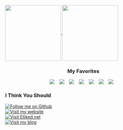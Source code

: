 <a href="https://github.com/emredv">
  <img align="center" height="180" src="https://github-readme-stats.vercel.app/api?username=emredv&show_icons=true&theme=compact" />
</a>    
<a href="https://github.com/emredv">
  <img align="center" height="180" src="https://github-readme-stats.vercel.app/api/top-langs/?username=emredv&layout=compact&theme=compact" />
</a>

<h3 align="center">My Favorites</h3>
<p align="center">
  <img src="https://img.shields.io/static/v1.svg?label=200%&message=HTML&color=white" />&nbsp;&nbsp;&nbsp;
  <img src="https://img.shields.io/static/v1.svg?label=0.5%&message=PHP&color=blue" />&nbsp;&nbsp;&nbsp;
  <img src="https://img.shields.io/static/v1.svg?label=0.4%&message=Javascript&color=yellow" />&nbsp;&nbsp;&nbsp;
  <img src="https://img.shields.io/static/v1.svg?label=0.3%&message=Swift&color=orange" />&nbsp;&nbsp;&nbsp;
  <img src="https://img.shields.io/static/v1.svg?label=0.2%&message=Java&color=red" />&nbsp;&nbsp;&nbsp;
  <img src="https://img.shields.io/static/v1.svg?label=0.1%&message=CSharp&color=lightgray" />&nbsp;&nbsp;&nbsp;
  <img src="https://img.shields.io/static/v1.svg?label=-99%&message=.NET&color=purple" />&nbsp;&nbsp;&nbsp;
</p>

<h3 align="left">I Think You Should</h3>
<a href="https://github.com/emredv">
  <img alt="Follow me on Github" src="https://img.shields.io/static/v1.svg?label=follow&message=github&color=white&labelColor=blue&style=for-the-badge">
</a>
<br />
<a href="https://emre.red/">
  <img alt="Visit my website" src="https://img.shields.io/static/v1.svg?label=visit&message=emre.red&color=white&style=for-the-badge&labelColor=red">
</a>
<br />
<a href="https://etiked.net/">
  <img alt="Visit Etiked.net" src="https://img.shields.io/static/v1.svg?label=visit&message=etiked.net&color=white&style=for-the-badge&labelColor=red">
</a>
<br />
<a href="https://kisacasi.net/">
  <img alt="Visit my blog" src="https://img.shields.io/static/v1.svg?label=visit&message=kisacasi.net&color=white&style=for-the-badge&labelColor=red">
</a>
